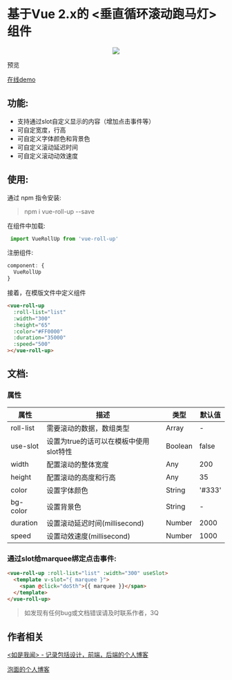 # 基于Vue 2.x的 <垂直循环滚动跑马灯> 组件

<p align="center">
<a href="https://www.npmjs.com/package/vue-rating-it"><img src="https://img.shields.io/npm/v/vue-roll-up.svg?style=flat-square" /></a>
<p>

预览

[在线demo](https://codepen.io/vicco/pen/xBQVJx)

## 功能:
- 支持通过slot自定义显示的内容（增加点击事件等）
- 可自定宽度，行高
- 可自定义字体颜色和背景色
- 可自定义滚动延迟时间
- 可自定义滚动动效速度

## 使用:
通过 npm 指令安装:
> npm i vue-roll-up --save

在组件中加载:
```javascript
 import VueRollUp from 'vue-roll-up'
```

注册组件:
```javascript
component: {
  VueRollUp
}
```

接着，在模版文件中定义组件
```html
<vue-roll-up 
  :roll-list="list"
  :width="300"
  :height="65"
  :color="#FF0000"
  :duration="35000"
  :speed="500"
></vue-roll-up>
```

## 文档:

### 属性
| 属性 | 描述 |  类型 | 默认值 |
| -- | -- | -- | -- |
| roll-list | 需要滚动的数据，数组类型 | Array | - |
| use-slot | 设置为true的话可以在模板中使用slot特性 | Boolean | false |
| width | 配置滚动的整体宽度 | Any | 200 |
| height | 配置滚动的高度和行高 | Any | 35 |
| color | 设置字体颜色 | String | '#333' |
| bg-color | 设置背景色 | String | - |
| duration | 设置滚动延迟时间(millisecond) | Number | 2000 |
| speed | 设置动效速度(millisecond) | Number | 1000 |

### 通过slot给marquee绑定点击事件:

```html
<vue-roll-up :roll-list="list" :width="300" useSlot>
  <template v-slot="{ marquee }">
    <span @click="doSth">{{ marquee }}</span>
  </template>
</vue-roll-up>
```

> 如发现有任何bug或文档错误请及时联系作者，3Q

## 作者相关
[<如是我闻> - 记录包括设计，前端，后端的个人博客](https://daxian.work/)

[泡面的个人博客](https://vicco.blog)
